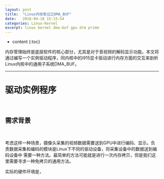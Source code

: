 ```yaml
---
layout: post
title:  "Linux内核笔记之DMA_BUF"
date:   2018-04-18 15:15:54
categories: Linux-Kernel
excerpt: linux kernel dma-buf gpu drm prime
---
```


* content
{:toc}


内存管理始终是底层软件的核心部分，尤其是对于音视频的解码显示功能。本文将通过编写一个实例驱动程序，同内核中的i915显卡驱动进行内存方面的交互来剖析
Linux内核中的通用子系统DMA_BUF。

---


# 驱动实例程序

<br />

## 需求背景

<br />

考虑这样一种场景，摄像头采集的视频数据需要送到GPU中进行编码、显示。负责数据采集和编码的模块是Linux下不同的驱动设备，将采集设备中的数据送到编码设备中
需要一种方法。最简单的方法可能就是进行一次内存拷贝，但是我们这里需要寻求一种免拷贝的通用方法。

实际的硬件环境是，

<br />

## 

